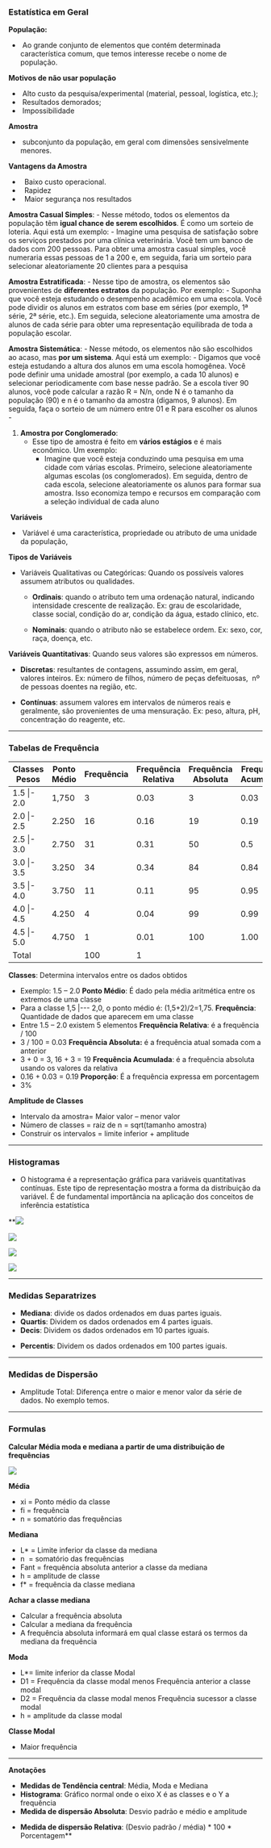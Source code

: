 
### **Estatística em Geral**

**População:**
-  Ao grande conjunto de elementos que contém determinada característica comum, que temos interesse recebe o nome de população. 
    
**Motivos de não usar população**
-  Alto custo da pesquisa/experimental (material, pessoal, logística, etc.);
-  Resultados demorados;
-  Impossibilidade
    
**Amostra**
-  subconjunto da população, em geral com dimensões sensivelmente menores.
    
**Vantagens da Amostra**
-   Baixo custo operacional.
-   Rapidez  
-   Maior segurança nos resultados  
    
**Amostra Casual Simples**:
	- Nesse método, todos os elementos da população têm **igual chance de serem escolhidos**. É como um sorteio de loteria. Aqui está um exemplo:
		- Imagine uma pesquisa de satisfação sobre os serviços prestados por uma clínica veterinária. Você tem um banco de dados com 200 pessoas. Para obter uma amostra casual simples, você numeraria essas pessoas de 1 a 200 e, em seguida, faria um sorteio para selecionar aleatoriamente 20 clientes para a pesquisa
		
**Amostra Estratificada**:
	- Nesse tipo de amostra, os elementos são provenientes de **diferentes estratos** da população. Por exemplo:
		- Suponha que você esteja estudando o desempenho acadêmico em uma escola. Você pode dividir os alunos em estratos com base em séries (por exemplo, 1ª série, 2ª série, etc.). Em seguida, selecione aleatoriamente uma amostra de alunos de cada série para obter uma representação equilibrada de toda a população escolar.
		
 **Amostra Sistemática**:
	- Nesse método, os elementos não são escolhidos ao acaso, mas **por um sistema**. Aqui está um exemplo:
		- Digamos que você esteja estudando a altura dos alunos em uma escola homogênea. Você pode definir uma unidade amostral (por exemplo, a cada 10 alunos) e selecionar periodicamente com base nesse padrão. Se a escola tiver 90 alunos, você pode calcular a razão R = N/n, onde N é o tamanho da população (90) e n é o tamanho da amostra (digamos, 9 alunos). Em seguida, faça o sorteio de um número entre 01 e R para escolher os alunos
		- 
1. **Amostra por Conglomerado**:
	- Esse tipo de amostra é feito em **vários estágios** e é mais econômico. Um exemplo:
		- Imagine que você esteja conduzindo uma pesquisa em uma cidade com várias escolas. Primeiro, selecione aleatoriamente algumas escolas (os conglomerados). Em seguida, dentro de cada escola, selecione aleatoriamente os alunos para formar sua amostra. Isso economiza tempo e recursos em comparação com a seleção individual de cada aluno

 **Variáveis**
-  Variável é uma característica, propriedade ou atributo de uma unidade da população, 
    
**Tipos de Variáveis**
* Variáveis Qualitativas ou Categóricas: Quando os possíveis valores assumem atributos ou qualidades. 

	- **Ordinais**: quando o atributo tem uma ordenação natural, indicando intensidade crescente de realização. Ex: grau de escolaridade, classe social, condição do ar, condição da água, estado clínico, etc.
    
	- **Nominais**: quando o atributo não se estabelece ordem. Ex: sexo, cor, raça, doença, etc.
    
**Variáveis Quantitativas**: Quando seus valores são expressos em números. 
- **Discretas**: resultantes de contagens, assumindo assim, em geral, valores inteiros. Ex: número de filhos, número de peças defeituosas,  nº de pessoas doentes na região, etc.  
    
* **Contínuas**: assumem valores em intervalos de números reais e geralmente, são provenientes de uma mensuração. Ex: peso, altura, pH, concentração do reagente, etc.

---
### **Tabelas de Frequência**

| Classes<br> Pesos | Ponto<br>Médio | Frequência | Frequência<br>  Relativa | Frequência<br>  Absoluta | Frequência Acumuluda | Proporção |
| ----------------- | -------------- | ---------- | ------------------------ | ------------------------ | -------------------- | --------- |
| 1.5 \|-  2.0      | 1,750          | 3          | 0.03                     | 3                        | 0.03                 | 3%        |
| 2.0 \|- 2.5       | 2.250          | 16         | 0.16                     | 19                       | 0.19                 | 16%       |
| 2.5 \|- 3.0       | 2.750          | 31         | 0.31                     | 50                       | 0.5                  | 31%       |
| 3.0 \|- 3.5       | 3.250          | 34         | 0.34                     | 84                       | 0.84                 | 34%       |
| 3.5 \|- 4.0       | 3.750          | 11         | 0.11                     | 95                       | 0.95                 | 11%       |
| 4.0 \|- 4.5       | 4.250          | 4          | 0.04                     | 99                       | 0.99                 | 4%        |
| 4.5 \|- 5.0       | 4.750          | 1          | 0.01                     | 100                      | 1.00                 | 1%        |
| Total             |                | 100        | 1                        |                          |                      | 100%      |
**Classes**: Determina intervalos entre os dados obtidos
* Exemplo: 1.5 – 2.0
**Ponto Médio**: É dado pela média aritmética entre os extremos de uma classe
* Para a classe 1,5 |--- 2,0, o ponto médio é: (1,5+2)/2=1,75.
**Frequência**: Quantidade de dados que aparecem em uma classe
* Entre 1.5 – 2.0 existem 5 elementos
**Frequência Relativa**: é a frequência / 100
* 3 / 100 = 0.03
**Frequência Absoluta:** é a frequência atual somada com a anterior
* 3 + 0 = 3, 16 + 3 = 19
**Frequência Acumulada**: é a frequência absoluta usando os valores da relativa
* 0.16 + 0.03 = 0.19
**Proporção**: É a frequência expressa em porcentagem
* 3%  

**Amplitude de Classes**
* Intervalo da amostra= Maior valor – menor valor
* Número de classes = raiz de n = sqrt(tamanho amostra)
 * Construir os intervalos = limite inferior + amplitude
---
### **Histogramas**
- O histograma é a representação gráfica para variáveis quantitativas contínuas. Este tipo de representação mostra a forma da distribuição da variável. É de fundamental importância na aplicação dos conceitos de inferência estatística

**![](https://lh7-us.googleusercontent.com/ba42r_xhq85IIBrvRPKLjTtZlnK9FwK8YuOWd8ZMLFJ87O1-b7UtBLyaeMKfY-NrWx1bmOAKdDEtdDTX7V_JfcoMZgl_PQ_6h-UaWPsScecpv0bGIrx_hF_6ayKv6gJSlMX6-O8z0cZ2OdT4fFGYAAk)


**![](https://lh7-us.googleusercontent.com/GYXFgOqcvcNLCHwjoCskj5e71NHrjXBn1ks3ig0wxEjD8vN2g3dAGWhO_5ueCTFXadN_tkQ1BgmCctkWlyqkpfySMuFt4l_97EcuwK83zXh4bUCI-WTJ_M2_YUZ-6zWg9M_c6BWb67ecQEX3XGs0FtE)**

**![](https://lh7-us.googleusercontent.com/rYhAp_6yigmm6lsBYQCd27SFxP32t7JLeHVk4nOQCicEV-A53mKE4v9rAilS4wFERi7J5tmHil4FQt0FeXk89lg5yyDjINBlqVLSHMo4anwS5d19kWFZnbqfa_it-Gl-u36849HhML-_IfPnPJFUrWw)**

**![](https://lh7-us.googleusercontent.com/wKvYxciGeJ5oE-4Dt26Vy_1v7H9MGsRTw56rC8A7F3zOcmfR2Zqv_xmBBtzgnJhh5UsLVwXjLYCoYN8N3ynJCski4ustN2Z64Vkv3BN7lka-Dg68YucUYSyAexYIaOjej8CNW1byOy-ujfNedzLqEKU)**

---
### **Medidas Separatrizes**
- **Mediana**: divide os dados ordenados em duas partes iguais.
- **Quartis**: Dividem os dados ordenados em 4 partes iguais.
- **Decis**: Dividem os dados ordenados em 10 partes iguais.
* **Percentis**: Dividem os dados ordenados em 100 partes iguais.

---
### **Medidas de Dispersão**
* Amplitude Total: Diferença entre o maior e menor valor da série de dados. No exemplo temos.

---

### **Formulas**

**Calcular Média moda e mediana a partir de uma distribuição de frequências**

**![](https://lh7-us.googleusercontent.com/t3wd0d12l1WxVRuyryGhRJP213NG6R0nHMxYu8LdRDzMSvbXaCycF1mNC7d2nGs8Ci7qgKajMId1zUeveHXylDuosYUitxbWth1nbIOO26st0rAEXp6oznNfluCd8gvOqnaZdtGa1o2EW7opWMqN5F8)**

**Média**
- xi = Ponto médio da classe
- fi = frequência
- n = somatório das frequências 
    
**Mediana**
* L* = Limite inferior da classe da mediana 
* n  = somatório das frequências
* Fant = frequência absoluta anterior a classe da mediana
* h = amplitude de classe
* f* = frequência da classe mediana

**Achar a classe mediana**	
* Calcular a frequência absoluta
* Calcular a mediana da frequência
* A frequência absoluta informará em qual classe estará os termos da mediana da frequência

**Moda**
* L*= limite inferior da classe Modal
* D1 = Frequência da classe modal menos Frequência anterior a classe modal
* D2 =  Frequência da classe modal menos Frequência sucessor a classe modal
* h = amplitude da classe modal

**Classe Modal**
* Maior frequência

---

**Anotações**
- **Medidas de Tendência central**: Média, Moda e Mediana
- **Histograma**: Gráfico normal onde o eixo X é as classes e o Y a frequência
- **Medida de dispersão Absoluta**: Desvio padrão e médio e amplitude
* **Medida de dispersão Relativa**: (Desvio padrão / média) * 100 * Porcentagem**